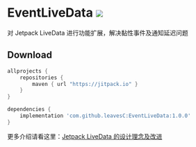 # EventLiveData  [![](https://jitpack.io/v/leavesC/EventLiveData.svg)](https://jitpack.io/#leavesC/EventLiveData)

对 Jetpack LiveData 进行功能扩展，解决黏性事件及通知延迟问题

## Download
```groovy
allprojects {
    repositories {
        maven { url "https://jitpack.io" }
    }
}

dependencies {
    implementation 'com.github.leavesC:EventLiveData:1.0.0'
}
```

更多介绍请看这里：[Jetpack LiveData 的设计理念及改进](https://juejin.cn/post/6903096576734920717/)

